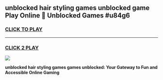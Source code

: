 
## unblocked hair styling games unblocked game Play Online 👋 Unblocked Games #u84g6
<h3>
<a href="https://premium.freeplayer.one?title=unblocked_hair_styling_games&ref=21F">CLICK TO PLAY</a></h3>
<hr>

<h3>
<a href="https://premium.freeplayer.one?title=unblocked_hair_styling_games&ref=21F">CLICK 2 PLAY</a>
  
</h3>

<a href="https://premium.freeplayer.one?title=unblocked_hair_styling_games&ref=21F/"><img src="https://clearcache.store/games.png"></a>


**unblocked hair styling games games unblocked: Your Gateway to Fun and Accessible Online Gaming**

